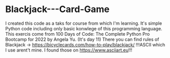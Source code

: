 # Blackjack---Card-Game
I created this code as a taks for course from which I'm learning. 
It's simple Python code including only basic konwlege of this programming language. 
This exercis come from 100 Days of Code: The Complete Python Pro Bootcamp for 2022 by Angela Yu. (It's day 11)
There you can find rules of Blackjack -> https://bicyclecards.com/how-to-play/blackjack/
!!!ASCII which I use arent't mine. I found those on https://www.asciiart.eu!!!
